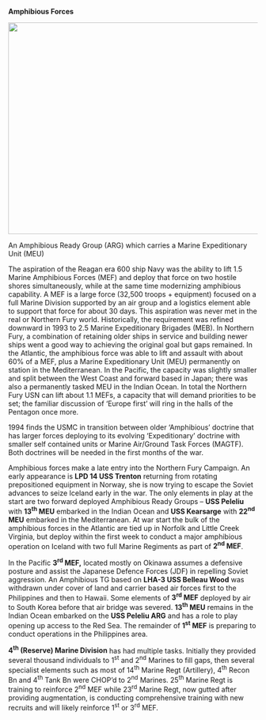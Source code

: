 **Amphibious Forces**

<img src="/assets\images\nato\us\navy\amphibious\media\image1.jpg" style="width:6.5in;height:4.45694in" />

An Amphibious Ready Group (ARG) which carries a Marine Expeditionary
Unit (MEU)

The aspiration of the Reagan era 600 ship Navy was the ability to lift
1.5 Marine Amphibious Forces (MEF) and deploy that force on two hostile
shores simultaneously, while at the same time modernizing amphibious
capability. A MEF is a large force (32,500 troops + equipment) focused
on a full Marine Division supported by an air group and a logistics
element able to support that force for about 30 days. This aspiration
was never met in the real or Northern Fury world. Historically, the
requirement was refined downward in 1993 to 2.5 Marine Expeditionary
Brigades (MEB). In Northern Fury, a combination of retaining older ships
in service and building newer ships went a good way to achieving the
original goal but gaps remained. In the Atlantic, the amphibious force
was able to lift and assault with about 60% of a MEF, plus a Marine
Expeditionary Unit (MEU) permanently on station in the Mediterranean. In
the Pacific, the capacity was slightly smaller and split between the
West Coast and forward based in Japan; there was also a permanently
tasked MEU in the Indian Ocean. In total the Northern Fury USN can lift
about 1.1 MEFs, a capacity that will demand priorities to be set; the
familiar discussion of ‘Europe first’ will ring in the halls of the
Pentagon once more.

1994 finds the USMC in transition between older ‘Amphibious’ doctrine
that has larger forces deploying to its evolving ‘Expeditionary’
doctrine with smaller self contained units or Marine Air/Ground Task
Forces (MAGTF). Both doctrines will be needed in the first months of the
war.

Amphibious forces make a late entry into the Northern Fury Campaign. An
early appearance is **LPD 14 USS Trenton** returning from rotating
prepositioned equipment in Norway, she is now trying to escape the
Soviet advances to seize Iceland early in the war. The only elements in
play at the start are two forward deployed Amphibious Ready Groups –
**USS Peleliu** with **13<sup>th</sup> MEU** embarked in the Indian
Ocean and **USS Kearsarge** with **22<sup>nd</sup> MEU** embarked in the
Mediterranean. At war start the bulk of the amphibious forces in the
Atlantic are tied up in Norfolk and Little Creek Virginia, but deploy
within the first week to conduct a major amphibious operation on Iceland
with two full Marine Regiments as part of **2<sup>nd</sup> MEF**.

In the Pacific **3<sup>rd</sup> MEF,** located mostly on Okinawa assumes
a defensive posture and assist the Japanese Defence Forces (JDF) in
repelling Soviet aggression. An Amphibious TG based on **LHA-3 USS
Belleau Wood** was withdrawn under cover of land and carrier based air
forces first to the Philippines and then to Hawaii. Some elements of
**3<sup>rd</sup> MEF** deployed by air to South Korea before that air
bridge was severed. **13<sup>th</sup> MEU** remains in the Indian Ocean
embarked on the **USS Peleliu ARG** and has a role to play opening up
access to the Red Sea. The remainder of **1<sup>st</sup> MEF** is
preparing to conduct operations in the Philippines area.

**4<sup>th</sup> (Reserve) Marine Division** has had multiple tasks.
Initially they provided several thousand individuals to 1<sup>st</sup>
and 2<sup>nd</sup> Marines to fill gaps, then several specialist
elements such as most of 14<sup>th</sup> Marine Regt (Artillery),
4<sup>th</sup> Recon Bn and 4<sup>th</sup> Tank Bn were CHOP’d to
2<sup>nd</sup> Marines. 25<sup>th</sup> Marine Regt is training to
reinforce 2<sup>nd</sup> MEF while 23<sup>rd</sup> Marine Regt, now
gutted after providing augmentation, is conducting comprehensive
training with new recruits and will likely reinforce 1<sup>st</sup> or
3<sup>rd</sup> MEF.

